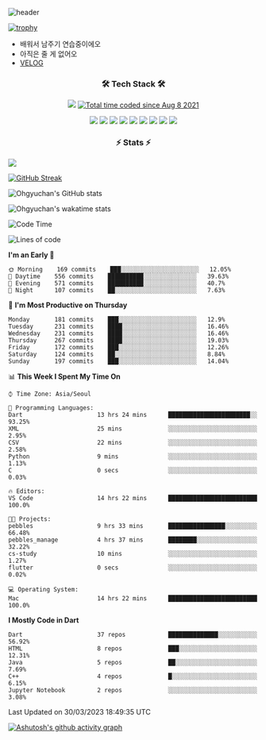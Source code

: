 <!--
**Ohgyuchan/Ohgyuchan** is a ✨ _special_ ✨ repository because its `README.md` (this file) appears on your GitHub profile.

Here are some ideas to get you started:

- 🔭 I’m currently working on ...
- 🌱 I’m currently learning ...
- 👯 I’m looking to collaborate on ...
- 🤔 I’m looking for help with ...
- 💬 Ask me about ...
- 📫 How to reach me: ...
- 😄 Pronouns: ...
- ⚡ Fun fact: ...
-->
![header](https://capsule-render.vercel.app/api?type=soft&color=auto&height=150&section=header&text=Ohgyuchan&fontSize=80&animation=twinkling)

[![trophy](https://github-profile-trophy.vercel.app/?username=Ohgyuchan&column=-1)](https://github.com/ryo-ma/github-profile-trophy)

<!-- ### Hi there 👋 -->
  * 배워서 남주기 연습중이에오
  * 아직은 줄 게 없어오
  * [VELOG](https://velog.io/@terman)



<h3 align="center"><b>🛠 Tech Stack 🛠</b></h3>

<p align="center">
<a href="https://hits.seeyoufarm.com"><img src="https://hits.seeyoufarm.com/api/count/incr/badge.svg?url=https%3A%2F%2Fgithub.com%2FOhgyuchan&count_bg=%2379C83D&title_bg=%23555555&icon=&icon_color=%23E7E7E7&title=visitors+%F0%9F%99%8C&edge_flat=false"/></a> <a href="https://wakatime.com/@9d35e6a9-2400-4e9b-b741-9597e6de1373"><img src="https://wakatime.com/badge/user/9d35e6a9-2400-4e9b-b741-9597e6de1373.svg" alt="Total time coded since Aug 8 2021" /></a></p>


<p align="center">
<img src="https://img.shields.io/badge/HTML5-E34F26?style=flat-square&logo=HTML5&logoColor=white"/></a>
<img src="https://img.shields.io/badge/CSS3-1572B6?style=flat-square&logo=CSS3&logoColor=white"/></a>
<img src="https://img.shields.io/badge/JavaScript-F7DF1E?style=flat-square&logo=JavaScript&logoColor=white"/></a>
<!-- <img src="https://img.shields.io/badge/Node.js-339933?style=flat-square&logo=Node.js&logoColor=white"/></a> &nbsp -->
<img src="https://img.shields.io/badge/Android-3DDC84?style=flat-square&logo=Android&logoColor=white"/></a> 
<img src="https://img.shields.io/badge/Flutter-02569B?style=flat-square&logo=Flutter&logoColor=white"></a> 
<img src="https://img.shields.io/badge/Dart-0175C2?style=flat-square&logo=Dart&logoColor=white"></a> 
<!-- <img src="https://img.shields.io/badge/R-0175C2?style=flat-square&logo=R&logoColor=white"></a> &nbsp -->
<!-- <img src="https://img.shields.io/badge/MongoDB-47A248?style=flat-square&logo=MongoDB&logoColor=white"/></a> &nbsp -->
<!-- <img src="https://img.shields.io/badge/MySQL-4479A1?style=flat-square&logo=MySQL&logoColor=white"/></a> &nbsp -->
<img src="https://img.shields.io/badge/c++-00599C?style=flat-square&logo=c%2B%2B&logoColor=white"/></a> 
<img src="https://img.shields.io/badge/python-0175C2?style=flat-square&logo=python&logoColor=white"></a> 
<img src="https://img.shields.io/badge/github-181717?style=flat-square&logo=github&logoColor=white"></a> 
<!-- <img src="https://img.shields.io/badge/unity-FCC624?style=flat-square&logo=unity&logoColor=black"></a>  -->
<!-- <img src="https://img.shields.io/badge/Amazon AWS-232F3E?style=flat-square&logo=Amazon%20AWS&logoColor=white"/></a> &nbsp -->
</p></b>

<h3 align="center"><b>⚡️ Stats ⚡️</b></h3>

<!--OPGC-->
<a href="https://opgc.me/#/users/Ohgyuchan" target="_blank"><img src="https://api.opgc.me/githubs/users/Ohgyuchan/tag/?theme=rainbow" /></a>  

[![GitHub Streak](https://github-readme-streak-stats.herokuapp.com?user=Ohgyuchan)](https://git.io/streak-stats)

![Ohgyuchan's GitHub stats](https://github-readme-stats.vercel.app/api?username=Ohgyuchan&include_all_commits=true&count_private=true&theme=buefy)

![Ohgyuchan's wakatime stats](https://github-readme-stats.vercel.app/api/wakatime?username=TermanOh&layout=compact&theme=buefy)
  
<!--START_SECTION:waka-->
![Code Time](http://img.shields.io/badge/Code%20Time-1%2C027%20hrs%2048%20mins-blue)

![Lines of code](https://img.shields.io/badge/From%20Hello%20World%20I%27ve%20Written-2%20Million%20lines%20of%20code-blue)

**I'm an Early 🐤** 

```text
🌞 Morning    169 commits    ███░░░░░░░░░░░░░░░░░░░░░░   12.05% 
🌆 Daytime    556 commits    ██████████░░░░░░░░░░░░░░░   39.63% 
🌃 Evening    571 commits    ██████████░░░░░░░░░░░░░░░   40.7% 
🌙 Night      107 commits    ██░░░░░░░░░░░░░░░░░░░░░░░   7.63%

```
📅 **I'm Most Productive on Thursday** 

```text
Monday       181 commits    ███░░░░░░░░░░░░░░░░░░░░░░   12.9% 
Tuesday      231 commits    ████░░░░░░░░░░░░░░░░░░░░░   16.46% 
Wednesday    231 commits    ████░░░░░░░░░░░░░░░░░░░░░   16.46% 
Thursday     267 commits    ████░░░░░░░░░░░░░░░░░░░░░   19.03% 
Friday       172 commits    ███░░░░░░░░░░░░░░░░░░░░░░   12.26% 
Saturday     124 commits    ██░░░░░░░░░░░░░░░░░░░░░░░   8.84% 
Sunday       197 commits    ███░░░░░░░░░░░░░░░░░░░░░░   14.04%

```


📊 **This Week I Spent My Time On** 

```text
⌚︎ Time Zone: Asia/Seoul

💬 Programming Languages: 
Dart                     13 hrs 24 mins      ███████████████████████░░   93.25% 
XML                      25 mins             ░░░░░░░░░░░░░░░░░░░░░░░░░   2.95% 
CSV                      22 mins             ░░░░░░░░░░░░░░░░░░░░░░░░░   2.58% 
Python                   9 mins              ░░░░░░░░░░░░░░░░░░░░░░░░░   1.13% 
C                        0 secs              ░░░░░░░░░░░░░░░░░░░░░░░░░   0.03%

🔥 Editors: 
VS Code                  14 hrs 22 mins      █████████████████████████   100.0%

🐱‍💻 Projects: 
pebbles                  9 hrs 33 mins       ████████████████░░░░░░░░░   66.48% 
pebbles_manage           4 hrs 37 mins       ████████░░░░░░░░░░░░░░░░░   32.22% 
cs-study                 10 mins             ░░░░░░░░░░░░░░░░░░░░░░░░░   1.27% 
flutter                  0 secs              ░░░░░░░░░░░░░░░░░░░░░░░░░   0.02%

💻 Operating System: 
Mac                      14 hrs 22 mins      █████████████████████████   100.0%

```

**I Mostly Code in Dart** 

```text
Dart                     37 repos            ██████████████░░░░░░░░░░░   56.92% 
HTML                     8 repos             ███░░░░░░░░░░░░░░░░░░░░░░   12.31% 
Java                     5 repos             ██░░░░░░░░░░░░░░░░░░░░░░░   7.69% 
C++                      4 repos             █░░░░░░░░░░░░░░░░░░░░░░░░   6.15% 
Jupyter Notebook         2 repos             ░░░░░░░░░░░░░░░░░░░░░░░░░   3.08%

```



 Last Updated on 30/03/2023 18:49:35 UTC
<!--END_SECTION:waka-->

[![Ashutosh's github activity graph](https://github-readme-activity-graph.cyclic.app/graph?username=Ohgyuchan&bg_color=ffffff&color=000000&line=6495ED)](https://github.com/ashutosh00710/github-readme-activity-graph)
